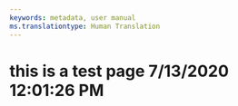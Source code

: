 ```yaml
---
keywords: metadata, user manual
ms.translationtype: Human Translation
---
```

# this is a test page 7/13/2020 12:01:26 PM
